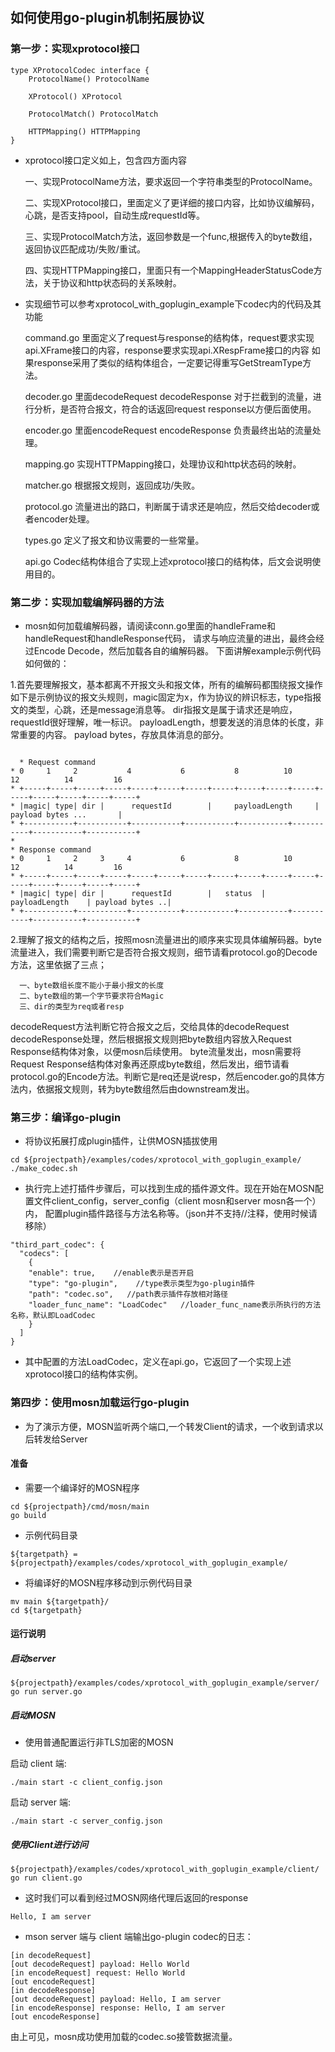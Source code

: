 ## 如何使用go-plugin机制拓展协议

### 第一步：实现xprotocol接口

```
type XProtocolCodec interface {
	ProtocolName() ProtocolName

	XProtocol() XProtocol

	ProtocolMatch() ProtocolMatch

	HTTPMapping() HTTPMapping
}

```
+ xprotocol接口定义如上，包含四方面内容
  
  一、实现ProtocolName方法，要求返回一个字符串类型的ProtocolName。
  
  二、实现XProtocol接口，里面定义了更详细的接口内容，比如协议编解码，心跳，是否支持pool，自动生成requestId等。
  
  三、实现ProtocolMatch方法，返回参数是一个func,根据传入的byte数组，返回协议匹配成功/失败/重试。
  
  四、实现HTTPMapping接口，里面只有一个MappingHeaderStatusCode方法，关于协议和http状态码的关系映射。


+ 实现细节可以参考xprotocol_with_goplugin_example下codec内的代码及其功能

  
    command.go 里面定义了request与response的结构体，request要求实现api.XFrame接口的内容，response要求实现api.XRespFrame接口的内容
             如果response采用了类似的结构体组合，一定要记得重写GetStreamType方法。

    decoder.go 里面decodeRequest decodeResponse 对于拦截到的流量，进行分析，是否符合报文，符合的话返回request response以方便后面使用。

    encoder.go 里面encodeRequest encodeResponse 负责最终出站的流量处理。

    mapping.go 实现HTTPMapping接口，处理协议和http状态码的映射。

    matcher.go 根据报文规则，返回成功/失败。

    protocol.go 流量进出的路口，判断属于请求还是响应，然后交给decoder或者encoder处理。

    types.go  定义了报文和协议需要的一些常量。

    api.go    Codec结构体组合了实现上述xprotocol接口的结构体，后文会说明使用目的。


### 第二步：实现加载编解码器的方法
+ mosn如何加载编解码器，请阅读conn.go里面的handleFrame和handleRequest和handleResponse代码，
  请求与响应流量的进出，最终会经过Encode Decode，然后加载各自的编解码器。
  下面讲解example示例代码如何做的：
  
1.首先要理解报文，基本都离不开报文头和报文体，所有的编解码都围绕报文操作
    如下是示例协议的报文头规则，magic固定为x，作为协议的辨识标志，type指报文的类型，心跳，还是message消息等。
    dir指报文是属于请求还是响应，
    requestId很好理解，唯一标识。
    payloadLength，想要发送的消息体的长度，非常重要的内容。
    payload bytes，存放具体消息的部分。
```

  * Request command
* 0     1     2           4           6           8          10           12          14         16
* +-----+-----+-----+-----+-----+-----+-----+-----+-----+-----+-----+-----+-----+-----+-----+-----+
* |magic| type| dir |      requestId        |     payloadLength     |     payload bytes ...       |
* +-----------+-----------+-----------+-----------+-----------+-----------+-----------+-----------+
*
* Response command
* 0     1     2     3     4           6           8          10           12          14         16
* +-----+-----+-----+-----+-----+-----+-----+-----+-----+-----+-----+-----+-----+-----+-----+-----+
* |magic| type| dir |      requestId        |   status  |      payloadLength    | payload bytes ..|
* +-----------+-----------+-----------+-----------+-----------+-----------+-----------+-----------+  

```

2.理解了报文的结构之后，按照mosn流量进出的顺序来实现具体编解码器。byte流量进入，我们需要判断它是否符合报文规则，细节请看protocol.go的Decode方法，这里依据了三点；

      一、byte数组长度不能小于最小报文的长度
      二、byte数组的第一个字节要求符合Magic
      三、dir的类型为req或者resp
decodeRequest方法判断它符合报文之后，交给具体的decodeRequest decodeResponse处理，然后根据报文规则把byte数组内容放入Request Response结构体对象，以便mosn后续使用。
byte流量发出，mosn需要将Request Response结构体对象再还原成byte数组，然后发出，细节请看protocol.go的Encode方法。判断它是req还是说resp，然后encoder.go的具体方法内，依据报文规则，转为byte数组然后由downstream发出。


### 第三步：编译go-plugin
+ 将协议拓展打成plugin插件，让供MOSN插拔使用

```
cd ${projectpath}/examples/codes/xprotocol_with_goplugin_example/
./make_codec.sh
```

+ 执行完上述打插件步骤后，可以找到生成的插件源文件。现在开始在MOSN配置文件client_config，server_config（client mosn和server mosn各一个）内，
  配置plugin插件路径与方法名称等。（json并不支持//注释，使用时候请移除）

```
"third_part_codec": {
  "codecs": [
    {
    "enable": true,    //enable表示是否开启
    "type": "go-plugin",    //type表示类型为go-plugin插件
    "path": "codec.so",   //path表示插件存放相对路径
    "loader_func_name": "LoadCodec"   //loader_func_name表示所执行的方法名称，默认即LoadCodec
    }
  ]
}
```
+ 其中配置的方法LoadCodec，定义在api.go，它返回了一个实现上述xprotocol接口的结构体实例。


### 第四步：使用mosn加载运行go-plugin
+ 为了演示方便，MOSN监听两个端口,一个转发Client的请求，一个收到请求以后转发给Server

#### 准备

+ 需要一个编译好的MOSN程序

```
cd ${projectpath}/cmd/mosn/main
go build
```

+ 示例代码目录

```
${targetpath} = ${projectpath}/examples/codes/xprotocol_with_goplugin_example/
```

+ 将编译好的MOSN程序移动到示例代码目录

```
mv main ${targetpath}/
cd ${targetpath}
```


#### 运行说明

##### 启动server

```
${projectpath}/examples/codes/xprotocol_with_goplugin_example/server/
go run server.go
```

##### 启动MOSN

+ 使用普通配置运行非TLS加密的MOSN

启动 client 端:

```
./main start -c client_config.json
```

启动 server 端:

```
./main start -c server_config.json
```

##### 使用Client进行访问

```
${projectpath}/examples/codes/xprotocol_with_goplugin_example/client/
go run client.go
```

+ 这时我们可以看到经过MOSN网络代理后返回的response

```
Hello, I am server
```

+ mson server 端与 client 端输出go-plugin codec的日志：

```
[in decodeRequest]
[out decodeRequest] payload: Hello World
[in encodeRequest] request: Hello World
[out encodeRequest]
[in decodeResponse]
[out decodeRequest] payload: Hello, I am server
[in encodeResponse] response: Hello, I am server
[out encodeResponse]
```

由上可见，mosn成功使用加载的codec.so接管数据流量。
